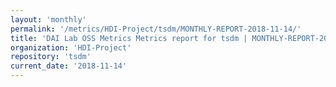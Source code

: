 ```yaml
---
layout: 'monthly'
permalink: '/metrics/HDI-Project/tsdm/MONTHLY-REPORT-2018-11-14/'
title: 'DAI Lab OSS Metrics Metrics report for tsdm | MONTHLY-REPORT-2018-11-14'
organization: 'HDI-Project'
repository: 'tsdm'
current_date: '2018-11-14'
---
```

